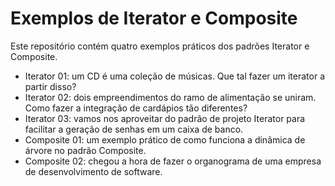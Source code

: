 # Exemplos de Iterator e Composite

Este repositório contém quatro exemplos práticos dos padrões Iterator e Composite.
- Iterator 01: um CD é uma coleção de músicas. Que tal fazer um iterator a partir disso?
- Iterator 02: dois empreendimentos do ramo de alimentação se uniram. Como fazer a integração de cardápios tão diferentes?
- Iterator 03: vamos nos aproveitar do padrão de projeto Iterator para facilitar a geração de senhas em um caixa de banco.
- Composite 01: um exemplo prático de como funciona a dinâmica de árvore no padrão Composite.
- Composite 02: chegou a hora de fazer o organograma de uma empresa de desenvolvimento de software.
